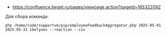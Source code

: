 - https://confluence.beget.ru/pages/viewpage.action?pageId=165322092

Для сбора команда:
```
php /home/code/supportvm/pip/employeeFeedbackAggregator.php 2025-05-01 2025-05-31 ibelyaev --reaction --csv
```